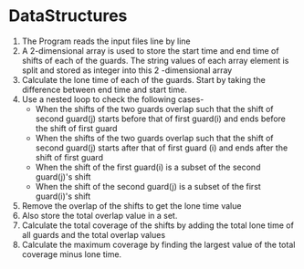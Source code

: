 # DataStructures
1. The Program reads the input files line by line
2. A 2-dimensional array is used to store the start time and end time of shifts of each of the guards. The string values of each array element is split and stored as integer into this 2 -dimensional array
3. Calculate the lone time of each of the guards. Start by taking the difference between end time and start time. 
4. Use a nested loop to check the following cases-
	- When the shifts of the two guards overlap such that the shift of second guard(j) starts before that of first guard(i) and ends before the shift of first guard 
	- When the shifts of the two guards overlap such that the shift of second guard(j) starts after that of first guard (i) and ends after the shift of first guard 
	- When the shift of the first guard(i) is a subset of the second guard(j)'s shift 
	- When the shift of the second guard(j) is a subset of the first guard(i)'s shift 
5. Remove the overlap of the shifts to get the lone time value
6. Also store the total overlap value in a set. 
7. Calculate the total coverage of the shifts by adding the total lone time of all guards and the total overlap values
8. Calculate the maximum coverage by finding the largest value of the total coverage minus lone time.
